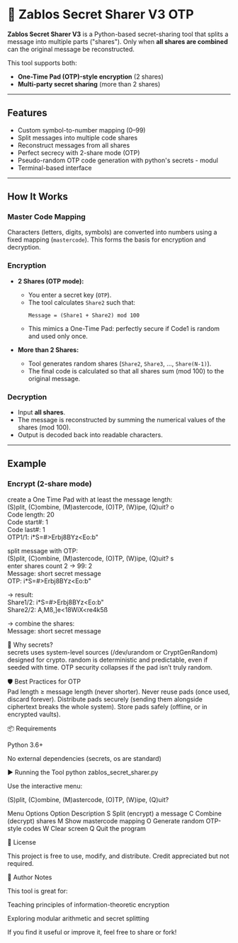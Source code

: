 # 🔐 Zablos Secret Sharer V3 OTP

**Zablos Secret Sharer V3** is a Python-based secret-sharing tool that splits a message into multiple parts ("shares").
Only when **all shares are combined** can the original message be reconstructed.

This tool supports both:

- **One-Time Pad (OTP)-style encryption** (2 shares)
- **Multi-party secret sharing** (more than 2 shares)

---

## Features

- Custom symbol-to-number mapping (0–99)
- Split messages into multiple code shares
- Reconstruct messages from all shares
- Perfect secrecy with 2-share mode (OTP)
- Pseudo-random OTP code generation with python's secrets - modul
- Terminal-based interface

---

## How It Works

### Master Code Mapping

Characters (letters, digits, symbols) are converted into numbers using a fixed mapping (`mastercode`). This forms the basis for encryption and decryption.

### Encryption

- **2 Shares (OTP mode):**
  - You enter a secret key (`OTP`).
  - The tool calculates `Share2` such that:
    ```
    Message = (Share1 + Share2) mod 100
    ```
  - This mimics a One-Time Pad: perfectly secure if Code1 is random and used only once.

- **More than 2 Shares:**
  - Tool generates random shares (`Share2`, `Share3`, ..., `Share(N-1)`).
  - The final code is calculated so that all shares sum (mod 100) to the original message.

### Decryption

- Input **all shares**.
- The message is reconstructed by summing the numerical values of the shares (mod 100).
- Output is decoded back into readable characters.

---

## Example

### Encrypt (2-share mode)
create a One Time Pad with at least the message length:  
(S)plit, (C)ombine, (M)astercode, (O)TP, (W)ipe, (Q)uit? o    
Code length: 20  
Code start#: 1  
Code last#: 1  
OTP1/1: i*S=#>Erbj8BYz<Eo:b"  

split message with OTP:  
(S)plit, (C)ombine, (M)astercode, (O)TP, (W)ipe, (Q)uit? s  
enter shares count 2 -> 99: 2  
Message: short secret message  
OTP: i*S=#>Erbj8BYz<Eo:b"  
  
-> result:  
Share1/2: i*S=#>Erbj8BYz<Eo:b"  
Share2/2: A,Mß,]e<18WiX<re4k5ß  
  
-> combine the shares:  
Message: short secret message  
  
🎲 Why secrets?  
secrets uses system-level sources (/dev/urandom or CryptGenRandom) designed for crypto.
random is deterministic and predictable, even if seeded with time.
OTP security collapses if the pad isn’t truly random.


🛡️ Best Practices for OTP  
Pad length ≥ message length (never shorter).
Never reuse pads (once used, discard forever).
Distribute pads securely (sending them alongside ciphertext breaks the whole system).
Store pads safely (offline, or in encrypted vaults).


📦 Requirements

Python 3.6+

No external dependencies (secrets, os are standard)

▶️ Running the Tool
python zablos_secret_sharer.py


Use the interactive menu:

(S)plit, (C)ombine, (M)astercode, (O)TP, (W)ipe, (Q)uit?

Menu Options
Option	Description
S	Split (encrypt) a message
C	Combine (decrypt) shares
M	Show mastercode mapping
O	Generate random OTP-style codes
W	Clear screen
Q	Quit the program


📘 License

This project is free to use, modify, and distribute.
Credit appreciated but not required.

🧠 Author Notes

This tool is great for:

Teaching principles of information-theoretic encryption

Exploring modular arithmetic and secret splitting

If you find it useful or improve it, feel free to share or fork!
